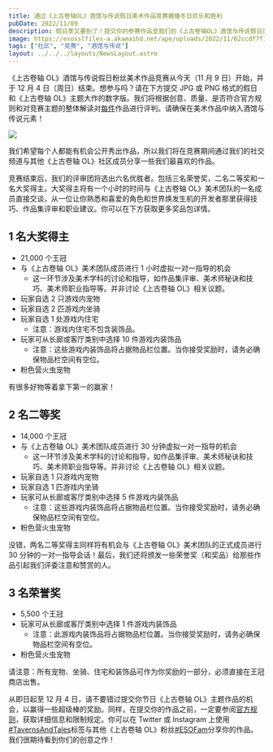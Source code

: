 ```yaml
---
title: 通过《上古卷轴OL》酒馆与传说假日美术作品竞赛撒播冬日欢乐和胜利
pubDate: 2022/11/09
description: 假日季又要到了！提交你的参赛作品至我们的《上古卷轴OL》酒馆与传说假日美术作品竞赛，就有机会赢得一些节日游戏内奖励和《上古卷轴OL》美术团队1对1指导机会！
image: https://esosslfiles-a.akamaihd.net/ape/uploads/2022/11/62ccdf7f1b0acad4f71d5cf33231898c.jpg
tags: ["社区", "竞赛", "酒馆与传说"]
layout: ../../../layouts/NewsLayout.astro
---
```


《上古卷轴 OL》酒馆与传说假日粉丝美术作品竞赛从今天（11 月 9 日）开始，并于 12 月 4 日（周日）结束。想参与吗？请在下方提交 JPG 或 PNG 格式的假日和《上古卷轴
OL》主题大作的数字版。我们将根据创意、质量、是否符合官方规则和对竞赛主题的整体解读对[每件](https://woobox.com/pornm7/rules)作品进行评判。请确保在美术作品中纳入酒馆与传说元素！

![](null)

我们希望每个人都能有机会公开秀出作品，所以我们将在竞赛期间通过我们的社交频道与其他《上古卷轴 OL》社区成员分享一些我们最喜欢的作品。

竞赛结束后，我们的评审团将选出六名优胜者。包括三名荣誉奖，二名二等奖和一名大奖得主。大奖得主将有一个小时的时间与《上古卷轴
OL》美术团队的一名成员直接交谈，从一位让你熟悉和喜爱的角色和世界焕发生机的开发者那里获得技巧、作品集评审和职业建议。你可以在下方获取更多奖品包详情。

## 1 名大奖得主

- 21,000 个王冠
- 与《上古卷轴 OL》美术团队成员进行 1 小时虚拟一对一指导的机会
  - 这一环节涉及美术学科的讨论和指导，如作品集评审、美术师秘诀和技巧、美术师职业指导等。并非讨论《上古卷轴 OL》相关议题。
- 玩家自选 2 只游戏内宠物
- 玩家自选 2 匹游戏内坐骑
- 玩家自选 1 处游戏内住宅
  - 注意：游戏内住宅不包含装饰品。
- 玩家可从长廊或客厅类别中选择 10 件游戏内装饰品
  - 注意：这些游戏内装饰品将占据物品栏位置。当你接受奖励时，请务必确保物品栏空间有空位。
- 粉色营火虫宠物

有很多好物等着拿下第一的赢家！

## 2 名二等奖

- 14,000 个王冠
- 与《上古卷轴 OL》美术团队成员进行 30 分钟虚拟一对一指导的机会
  - 这一环节涉及美术学科的讨论和指导，如作品集评审、美术师秘诀和技巧、美术师职业指导等。并非讨论《上古卷轴 OL》相关议题。
- 玩家自选 1 只游戏内宠物
- 玩家自选 1 匹游戏内坐骑
- 玩家可从长廊或客厅类别中选择 5 件游戏内装饰品
  - 注意：这些游戏内装饰品将占据物品栏位置。当你接受奖励时，请务必确保物品栏空间有空位。
- 粉色营火虫宠物

没错，两名二等奖得主同样将有机会与《上古卷轴 OL》美术团队的正式成员进行 30 分钟的一对一指导会话！最后，我们还将颁发一些荣誉奖（和奖品）给那些作品引起我们评委注意和赞赏的人。

## 3 名荣誉奖

- 5,500 个王冠
- 玩家可从长廊或客厅类别中选择 1 件游戏内装饰品
  - 注意：此游戏内装饰品将占据物品栏位置。当你接受奖励时，请务必确保物品栏空间有空位。
- 粉色营火虫宠物

请注意：所有宠物、坐骑、住宅和装饰品可作为你奖励的一部分，必须直接在王冠商店出售。

从即日起至 12 月 4 日，请不要错过提交你节日《上古卷轴
OL》主题作品的机会，以赢得一些超级棒的奖励。同样，在提交你的作品之前，一定要参阅[官方规则](https://woobox.com/pornm7/rules)，获取详细信息和限制规定。你可以在 Twitter 或 Instagram
上使用[#TavernsAndTales](https://twitter.com/hashtag/TavernsAndTales?src=hashtag_click)标签与其他《上古卷轴
OL》粉丝[#ESOFam](https://twitter.com/hashtag/ESOFam?src=hashtag_click)分享你的作品。我们很期待看到你们的创意之作！
